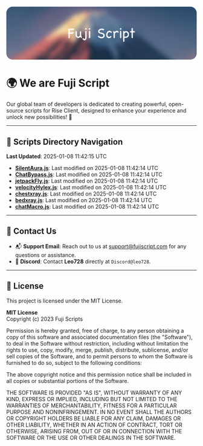 ![Banner](.github/b.webp)

# 🌍 **We are Fuji Script**

Our global team of developers is dedicated to creating powerful, open-source scripts for Rise Client, designed to enhance your experience and unlock new possibilities! 🌟

---
<!-- SCRIPTS_NAVIGATION_START -->
## 📂 **Scripts Directory Navigation**

**Last Updated**: 2025-01-08 11:42:15 UTC

- **[SilentAura.js](scripts/SilentAura.js)**: Last modified on 2025-01-08 11:42:14 UTC
- **[ChatBypass.js](scripts/ChatBypass.js)**: Last modified on 2025-01-08 11:42:14 UTC
- **[jetpackFly.js](scripts/jetpackFly.js)**: Last modified on 2025-01-08 11:42:14 UTC
- **[velocityHylex.js](scripts/velocityHylex.js)**: Last modified on 2025-01-08 11:42:14 UTC
- **[chestxray.js](scripts/chestxray.js)**: Last modified on 2025-01-08 11:42:14 UTC
- **[bedxray.js](scripts/bedxray.js)**: Last modified on 2025-01-08 11:42:14 UTC
- **[chatMacro.js](scripts/chatMacro.js)**: Last modified on 2025-01-08 11:42:14 UTC

<!-- SCRIPTS_NAVIGATION_END -->

---

## 💬 **Contact Us**  
- 📬 **Support Email**: Reach out to us at [support@fujiscript.com](mailto:support@fujiscript.com) for any questions or assistance.  
- 💬 **Discord**: Contact **Leo728** directly at `Discord@leo728`.

---

## 📜 **License**

This project is licensed under the MIT License.  

**MIT License**  
Copyright (c) 2023 Fuji Scripts  

Permission is hereby granted, free of charge, to any person obtaining a copy of this software and associated documentation files (the "Software"), to deal in the Software without restriction, including without limitation the rights to use, copy, modify, merge, publish, distribute, sublicense, and/or sell copies of the Software, and to permit persons to whom the Software is furnished to do so, subject to the following conditions:  

The above copyright notice and this permission notice shall be included in all copies or substantial portions of the Software.  

THE SOFTWARE IS PROVIDED "AS IS", WITHOUT WARRANTY OF ANY KIND, EXPRESS OR IMPLIED, INCLUDING BUT NOT LIMITED TO THE WARRANTIES OF MERCHANTABILITY, FITNESS FOR A PARTICULAR PURPOSE AND NONINFRINGEMENT. IN NO EVENT SHALL THE AUTHORS OR COPYRIGHT HOLDERS BE LIABLE FOR ANY CLAIM, DAMAGES OR OTHER LIABILITY, WHETHER IN AN ACTION OF CONTRACT, TORT OR OTHERWISE, ARISING FROM, OUT OF OR IN CONNECTION WITH THE SOFTWARE OR THE USE OR OTHER DEALINGS IN THE SOFTWARE.  
